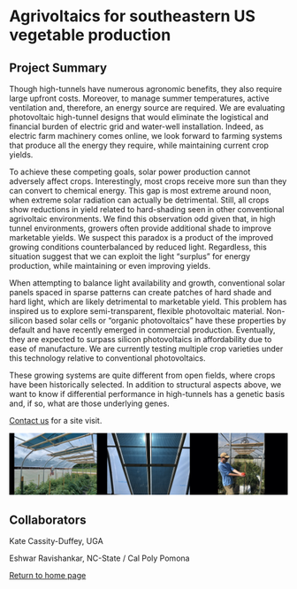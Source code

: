 # Agrivoltaics for southeastern US vegetable production

## Project Summary

Though high-tunnels have numerous agronomic benefits, they also require large upfront costs. Moreover, to manage summer temperatures, active ventilation and, therefore, an energy source are required.  We are evaluating photovoltaic high-tunnel designs that would eliminate the logistical and financial burden of electric grid and water-well installation.  Indeed, as electric farm machinery comes online, we look forward to farming systems that produce all the energy they require, while maintaining current crop yields.

To achieve these competing goals, solar power production cannot adversely affect crops.  Interestingly, most crops receive more sun than they can convert to chemical energy.  This gap is most extreme around noon, when extreme solar radiation can actually be detrimental.  Still, all crops show reductions in yield related to hard-shading seen in other conventional agrivoltaic environments.  We find this observation odd given that, in high tunnel environments, growers often provide additional shade to improve marketable yields. We suspect this paradox is a product of the improved growing conditions counterbalanced by reduced light. Regardless, this situation suggest that we can exploit the light “surplus” for energy production, while maintaining or even improving yields.

When attempting to balance light availability and growth, conventional solar panels spaced in sparse patterns can create patches of hard shade and hard light, which are likely detrimental to marketable yield.  This problem has inspired us to explore semi-transparent, flexible photovoltaic material.  Non-silicon based solar cells or “organic photovoltaics” have these properties by default and have recently emerged in commercial production.  Eventually, they are expected to surpass silicon photovoltaics in affordability due to ease of manufacture.  We are currently testing multiple crop varieties under this technology relative to conventional photovoltaics.  

These growing systems are quite different from open fields, where crops have been historically selected.  In addition to structural aspects above, we want to know if differential performance in high-tunnels has a genetic basis and, if so, what are those underlying genes.

[Contact us](mailto:jnvaughn@uga.edu) for a site visit.

<img src="../pics/agrivoltaics_2.png">

## Collaborators

Kate Cassity-Duffey, UGA

Eshwar Ravishankar, NC-State / Cal Poly Pomona

[Return to home page](https://genemachine.net)
